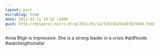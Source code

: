 ```yaml
---
layout: post
microblog: true
date: 2011-01-11 19:51 +1000
guid: http://desparoz.micro.blog/2011/01/11/t24765291883925504.html
---
```

Anna Bligh is impressive. She is a strong leader in a crisis #qldfloods #watchingfromafar
